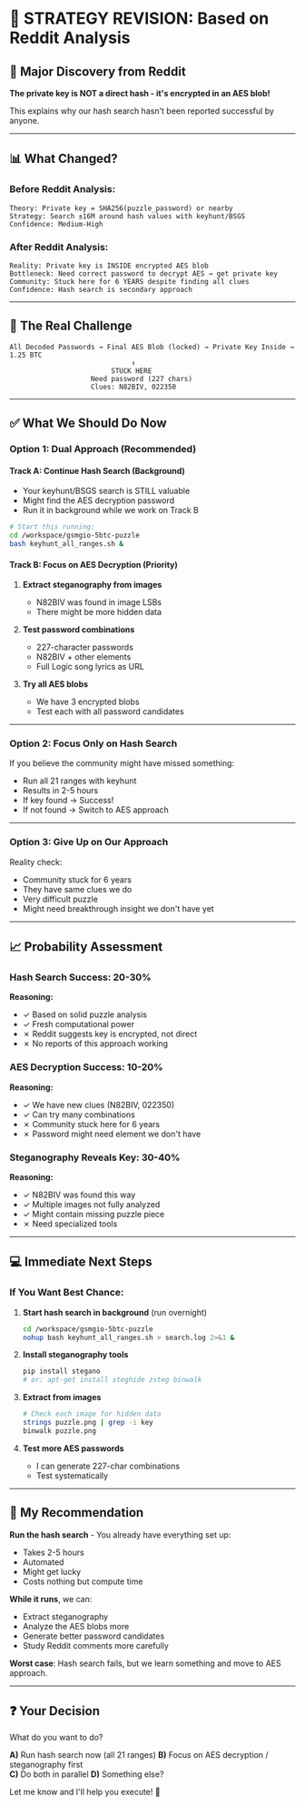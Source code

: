 # 🔄 STRATEGY REVISION: Based on Reddit Analysis

## 🚨 Major Discovery from Reddit

**The private key is NOT a direct hash - it's encrypted in an AES blob!**

This explains why our hash search hasn't been reported successful by anyone.

---

## 📊 What Changed?

### Before Reddit Analysis:
```
Theory: Private key = SHA256(puzzle_password) or nearby
Strategy: Search ±16M around hash values with keyhunt/BSGS
Confidence: Medium-High
```

### After Reddit Analysis:
```
Reality: Private key is INSIDE encrypted AES blob
Bottleneck: Need correct password to decrypt AES → get private key
Community: Stuck here for 6 YEARS despite finding all clues
Confidence: Hash search is secondary approach
```

---

## 🎯 The Real Challenge

```
All Decoded Passwords → Final AES Blob (locked) → Private Key Inside → 1.25 BTC
                              ↑
                         STUCK HERE
                    Need password (227 chars)
                    Clues: N82BIV, 022350
```

---

## ✅ What We Should Do Now

### **Option 1: Dual Approach** (Recommended)

#### Track A: Continue Hash Search (Background)
- Your keyhunt/BSGS search is STILL valuable
- Might find the AES decryption password
- Run it in background while we work on Track B

```bash
# Start this running:
cd /workspace/gsmgio-5btc-puzzle
bash keyhunt_all_ranges.sh &
```

#### Track B: Focus on AES Decryption (Priority)
1. **Extract steganography from images**
   - N82BIV was found in image LSBs
   - There might be more hidden data
   
2. **Test password combinations**
   - 227-character passwords
   - N82BIV + other elements
   - Full Logic song lyrics as URL
   
3. **Try all AES blobs**
   - We have 3 encrypted blobs
   - Test each with all password candidates

---

### **Option 2: Focus Only on Hash Search**

If you believe the community might have missed something:
- Run all 21 ranges with keyhunt
- Results in 2-5 hours
- If key found → Success!
- If not found → Switch to AES approach

---

### **Option 3: Give Up on Our Approach**

Reality check:
- Community stuck for 6 years
- They have same clues we do
- Very difficult puzzle
- Might need breakthrough insight we don't have yet

---

## 📈 Probability Assessment

### Hash Search Success: **20-30%**
**Reasoning:**
- ✓ Based on solid puzzle analysis
- ✓ Fresh computational power
- ✗ Reddit suggests key is encrypted, not direct
- ✗ No reports of this approach working

### AES Decryption Success: **10-20%**
**Reasoning:**
- ✓ We have new clues (N82BIV, 022350)
- ✓ Can try many combinations
- ✗ Community stuck here for 6 years
- ✗ Password might need element we don't have

### Steganography Reveals Key: **30-40%**
**Reasoning:**
- ✓ N82BIV was found this way
- ✓ Multiple images not fully analyzed
- ✓ Might contain missing puzzle piece
- ✗ Need specialized tools

---

## 💻 Immediate Next Steps

### If You Want Best Chance:

1. **Start hash search in background** (run overnight)
   ```bash
   cd /workspace/gsmgio-5btc-puzzle
   nohup bash keyhunt_all_ranges.sh > search.log 2>&1 &
   ```

2. **Install steganography tools**
   ```bash
   pip install stegano
   # or: apt-get install steghide zsteg binwalk
   ```

3. **Extract from images**
   ```bash
   # Check each image for hidden data
   strings puzzle.png | grep -i key
   binwalk puzzle.png
   ```

4. **Test more AES passwords**
   - I can generate 227-char combinations
   - Test systematically

---

## 🎲 My Recommendation

**Run the hash search** - You already have everything set up:
- Takes 2-5 hours
- Automated
- Might get lucky
- Costs nothing but compute time

**While it runs**, we can:
- Extract steganography
- Analyze the AES blobs more
- Generate better password candidates
- Study Reddit comments more carefully

**Worst case**: Hash search fails, but we learn something and move to AES approach.

---

## ❓ Your Decision

What do you want to do?

**A)** Run hash search now (all 21 ranges)
**B)** Focus on AES decryption / steganography first  
**C)** Do both in parallel
**D)** Something else?

Let me know and I'll help you execute! 🚀
